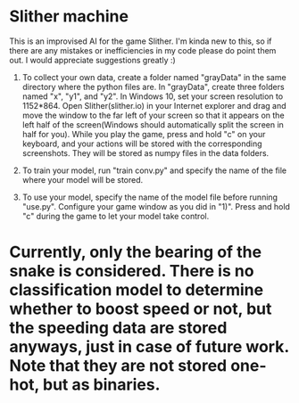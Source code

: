 # Slither machine

This is an improvised AI for the game Slither. 
I'm kinda new to this, so if there are any mistakes or inefficiencies in my code please do point them out. I would appreciate suggestions greatly :)

1) To collect your own data, create a folder named "grayData" in the same directory where the python files are. In "grayData", create three folders named "x", "y1", and "y2". In Windows 10, set your screen resolution to 1152*864. Open Slither(slither.io) in your Internet explorer and drag and move the window to the far left of your screen so that it appears on the left half of the screen(Windows should automatically split the screen in half for you). While you play the game, press and hold "c" on your keyboard, and your actions will be stored with the corresponding screenshots. They will be stored as numpy files in the data folders.

2) To train your model, run "train conv.py" and specify the name of the file where your model will be stored.

3) To use your model, specify the name of the model file before running "use.py". Configure your game window as you did in "1)". Press and hold "c" during the game to let your model take control.

# Currently, only the bearing of the snake is considered. There is no classification model to determine whether to boost speed or not, but the speeding data are stored anyways, just in case of future work. Note that they are not stored one-hot, but as binaries.